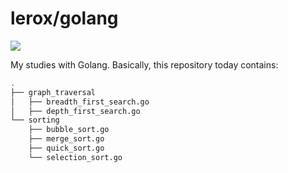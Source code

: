 # lerox/golang

![](https://github.com/lerox/golang/workflows/Go/badge.svg)

My studies with Golang. Basically, this repository today contains:

```bash
.
├── graph_traversal
│   ├── breadth_first_search.go
│   ├── depth_first_search.go
└── sorting
    ├── bubble_sort.go
    ├── merge_sort.go
    ├── quick_sort.go
    └── selection_sort.go
```
